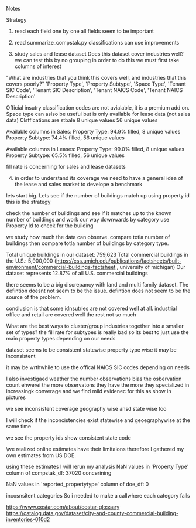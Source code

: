 Notes

Strategy
1. read each field one by one
    all fields seem to be important

2. read summarize_compstak.py
    classifications can use improvements

3. study sales and lease dataset
    Does this dataset cover industries well?
        we can test this by no grouping in order to do this we must first take columns of interest

"What are industries that you think this covers well, and industries that this covers poorly?"
        'Property Type',
        'Property Subtype',
        'Space Type',
        'Tenant SIC Code',
        'Tenant SIC Description',
        'Tenant NAICS Code',
        'Tenant NAICS Description'

Official insutry classification codes are not avialable, it is a premium add on. Space type can aslso be useful but is only available for lease data (not sales data)
Clsffications are stbale 
 8 unique values
 56 unique values

 Available columns in Sales:
Property Type: 94.9% filled, 8 unique values
Property Subtype: 74.4% filled, 56 unique values

Available columns in Leases:
Property Type: 99.0% filled, 8 unique values
Property Subtype: 65.5% filled, 56 unique values

fill rate is concerning for sales and lease datasets

4. in order to understand its coverage we need to have a general idea of the lease and sales market to develope a benchmark

lets start big. Lets see if the number of buildings match up using property id
this is the strategy 

check the number of buildings and see if it matches up to the known number of buildings and work our way downwards by category
use Property Id to check for the building 


we study how much the data can observe. compare totla number of buildings  then compare totla number of buildings by category type. 

Total unique buildings in our dataset: 759,623
Total commercial buildings in the U.S.: 5,900,000 (https://css.umich.edu/publications/factsheets/built-environment/commercial-buildings-factsheet , university of michigan)
Our dataset represents 12.87% of all U.S. commercial buildings

there seems to be a big discrepancy with land and multi family dataset. The defintion doesnt not seem to be the issue. defintion does not seem to be the source of the problem. 

condlusion is that some idnsutries are not covered well at all. industrial office and retail are covered well the rest not so much

What are the best ways to cluster/group industries together into a smaller set of types?
the fill rate for subtypes is really bad so its best to just use the main property types depending on our needs

dataset seems to be consistent statewise
property type wise it may be inconsistent

it may be wrthwhile to use the offical NAICS SIC codes depending on needs

I also investigaed weather the number observations bias the osbervation count ehwerei the more observatons they have the more they specialized in increasingk converage and we find mild evidenec for this as show in pictures

we see inconsistent coverage geography wise ansd state wise too

I will check if the inconcistencies exist statewise and geoegraphywise at the same time


we see the property ids show consistent state code

\we realized online estimates have their limitaions therefore I gathered my own estimates from US DOE.

using these estimates I will rerun my analysis
NaN values in 'Property Type' column of compstak_df: 37020 concerining

NaN values in 'reported_propertytype' column of doe_df: 0

incosnsitent categories So i needed to make a callwhere each category falls

https://www.costar.com/about/costar-glossary
https://catalog.data.gov/dataset/city-and-county-commercial-building-inventories-010d2